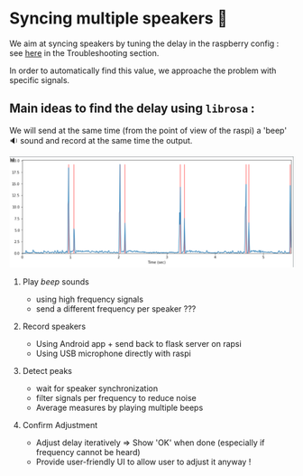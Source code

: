 # Syncing multiple speakers :construction:
We aim at syncing speakers by tuning the delay in the raspberry config : see [here](../installation/README.md) in the Troubleshooting section.

In order to automatically find this value, we approache the problem with specific signals.

## Main ideas to find the delay using `librosa` :

We will send at the same time (from the point of view of the raspi) a 'beep' :sound: sound and record at the same time the output.

![peak_detection](./images/peak_detection.png)

1. Play *beep* sounds
    - using high frequency signals
    - send a different frequency per speaker ???

1. Record speakers
    - Using Android app + send back to flask server on rapsi
    - Using USB microphone directly with raspi

1. Detect peaks
    - wait for speaker synchronization
    - filter signals per frequency to reduce noise
    - Average measures by playing multiple beeps

1. Confirm Adjustment
    - Adjust delay iteratively => Show 'OK' when done (especially if frequency cannot be heard)
    - Provide user-friendly UI to allow user to adjust it anyway !
